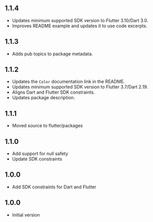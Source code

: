 ## 1.1.4

* Updates minimum supported SDK version to Flutter 3.10/Dart 3.0.
* Improves README example and updates it to use code excerpts.

## 1.1.3

- Adds pub topics to package metadata.

## 1.1.2

- Updates the `Color` documentation link in the README.
- Updates minimum supported SDK version to Flutter 3.7/Dart 2.19.
- Aligns Dart and Flutter SDK constraints.
- Updates package description.

## 1.1.1

- Moved source to flutter/packages

## 1.1.0

- Add support for null safety
- Update SDK constraints

## 1.0.0

- Add SDK constraints for Dart and Flutter

## 1.0.0

- Initial version
